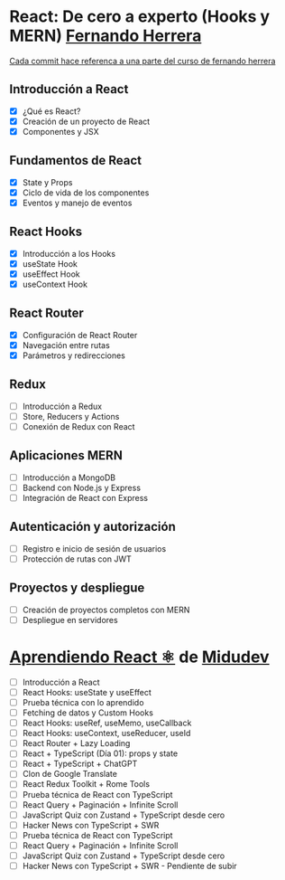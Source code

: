 # React: De cero a experto (Hooks y MERN) [Fernando Herrera](https://github.com/Klerith)

[Cada commit hace referenca a una parte del curso de fernando herrera](https://www.udemy.com/course/react-cero-experto/)

## Introducción a React

- [x] ¿Qué es React?
- [x] Creación de un proyecto de React
- [x] Componentes y JSX

## Fundamentos de React

- [x] State y Props
- [x] Ciclo de vida de los componentes
- [x] Eventos y manejo de eventos

## React Hooks

- [x] Introducción a los Hooks
- [x] useState Hook
- [x] useEffect Hook
- [x] useContext Hook

## React Router

- [x] Configuración de React Router
- [x] Navegación entre rutas
- [x] Parámetros y redirecciones

## Redux

- [ ] Introducción a Redux
- [ ] Store, Reducers y Actions
- [ ] Conexión de Redux con React

## Aplicaciones MERN

- [ ] Introducción a MongoDB
- [ ] Backend con Node.js y Express
- [ ] Integración de React con Express

## Autenticación y autorización

- [ ] Registro e inicio de sesión de usuarios
- [ ] Protección de rutas con JWT

## Proyectos y despliegue

- [ ] Creación de proyectos completos con MERN
- [ ] Despliegue en servidores

# [Aprendiendo React ⚛️](https://github.com/midudev/aprendiendo-react) de [Midudev](https://github.com/midudev)

- [ ] Introducción a React
- [ ] React Hooks: useState y useEffect
- [ ] Prueba técnica con lo aprendido
- [ ] Fetching de datos y Custom Hooks
- [ ] React Hooks: useRef, useMemo, useCallback
- [ ] React Hooks: useContext, useReducer, useId
- [ ] React Router + Lazy Loading
- [ ] React + TypeScript (Día 01): props y state
- [ ] React + TypeScript + ChatGPT
- [ ] Clon de Google Translate
- [ ] React Redux Toolkit + Rome Tools
- [ ] Prueba técnica de React con TypeScript
- [ ] React Query + Paginación + Infinite Scroll
- [ ] JavaScript Quiz con Zustand + TypeScript desde cero
- [ ] Hacker News con TypeScript + SWR
- [ ] Prueba técnica de React con TypeScript
- [ ] React Query + Paginación + Infinite Scroll
- [ ] JavaScript Quiz con Zustand + TypeScript desde cero
- [ ] Hacker News con TypeScript + SWR - Pendiente de subir
